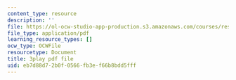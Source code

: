 ```yaml
---
content_type: resource
description: ''
file: https://ol-ocw-studio-app-production.s3.amazonaws.com/courses/res-8-007-cosmic-origin-of-the-chemical-elements-fall-2019/eb7d88d72b0f0566fb3ef66b8bdd5fff_-KUXPcs2Di4.pdf
file_type: application/pdf
learning_resource_types: []
ocw_type: OCWFile
resourcetype: Document
title: 3play pdf file
uid: eb7d88d7-2b0f-0566-fb3e-f66b8bdd5fff
---
```

